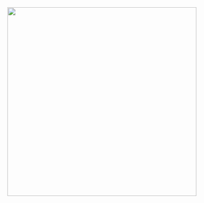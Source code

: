 <img align="center" width="430" src="https://github-readme-stats.vercel.app/api?username=YuGe-Git&theme=github_dark&show_icons=true&show=reviews&hide_title=true&hide=contribs&hide_border=true" />

